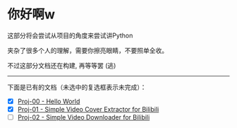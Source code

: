# 你好啊w

这部分将会尝试从项目的角度来尝试讲Python

夹杂了很多个人的理解，需要你擦亮眼睛，不要照单全收。

不过这部分文档还在构建, 再等等罢 (逃)

---

下面是已有的文档（未选中的复选框表示未完成）：
- [x] [Proj-00 - Hello World](./proj-00/README.md)
- [x] [Proj-01 - Simple Video Cover Extractor for Bilibili](./proj-01/README.md)
- [ ] [Proj-02 - Simple Video Downloader for Bilibili](./proj-02/README.md)